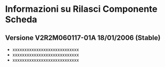 # Informazioni su Rilasci Componente Scheda

## Versione V2R2M060117-01A 18/01/2006 (Stable)

-  xxxxxxxxxxxxxxxxxxxxxxxxxxxx
-  xxxxxxxxxxxxxxxxxxxxxxxxxxxx
-  xxxxxxxxxxxxxxxxxxxxxxxxxxxx
